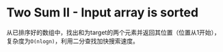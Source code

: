 # Two Sum II - Input array is sorted

从已排序好的数组中，找出和为target的两个元素并返回其位置（位置从1开始），复杂度为`O(nlogn)`，利用二分查找加快搜索速度。